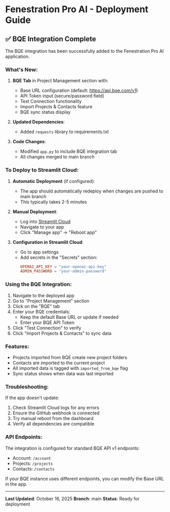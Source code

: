 # Fenestration Pro AI - Deployment Guide

## ✅ BQE Integration Complete

The BQE integration has been successfully added to the Fenestration Pro AI application.

### What's New:

1. **BQE Tab** in Project Management section with:
   - Base URL configuration (default: https://api.bqe.com/v1)
   - API Token input (secure/password field)
   - Test Connection functionality
   - Import Projects & Contacts feature
   - BQE sync status display

2. **Updated Dependencies**:
   - Added `requests` library to requirements.txt

3. **Code Changes**:
   - Modified `app.py` to include BQE integration tab
   - All changes merged to main branch

### To Deploy to Streamlit Cloud:

1. **Automatic Deployment** (if configured):
   - The app should automatically redeploy when changes are pushed to main branch
   - This typically takes 2-5 minutes

2. **Manual Deployment**:
   - Log into [Streamlit Cloud](https://share.streamlit.io)
   - Navigate to your app
   - Click "Manage app" → "Reboot app"

3. **Configuration in Streamlit Cloud**:
   - Go to app settings
   - Add secrets in the "Secrets" section:
     ```toml
     OPENAI_API_KEY = "your-openai-api-key"
     ADMIN_PASSWORD = "your-admin-password"
     ```

### Using the BQE Integration:

1. Navigate to the deployed app
2. Go to "Project Management" section
3. Click on the "BQE" tab
4. Enter your BQE credentials:
   - Keep the default Base URL or update if needed
   - Enter your BQE API Token
5. Click "Test Connection" to verify
6. Click "Import Projects & Contacts" to sync data

### Features:
- Projects imported from BQE create new project folders
- Contacts are imported to the current project
- All imported data is tagged with `imported_from_bqe` flag
- Sync status shows when data was last imported

### Troubleshooting:

If the app doesn't update:
1. Check Streamlit Cloud logs for any errors
2. Ensure the GitHub webhook is connected
3. Try manual reboot from the dashboard
4. Verify all dependencies are compatible

### API Endpoints:

The integration is configured for standard BQE API v1 endpoints:
- Account: `/account`
- Projects: `/projects`
- Contacts: `/contacts`

If your BQE instance uses different endpoints, you can modify the Base URL in the app.

---

**Last Updated**: October 16, 2025
**Branch**: main
**Status**: Ready for deployment